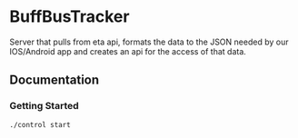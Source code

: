 # BuffBusTracker

Server that pulls from eta api, formats the data to the JSON needed by our IOS/Android app and creates an api for the access of that data.

## Documentation

### Getting Started

``` bash
./control start

```

